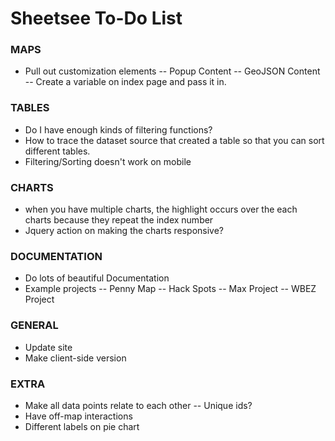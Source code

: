 # Sheetsee To-Do List

### MAPS
- Pull out customization elements
-- Popup Content
-- GeoJSON Content
-- Create a variable on index page and pass it in. 

### TABLES
- Do I have enough kinds of filtering functions?
- How to trace the dataset source that created a table so that you can sort different tables.
- Filtering/Sorting doesn't work on mobile

### CHARTS
- when you have multiple charts, the highlight occurs over the each charts because they repeat the index number
- Jquery action on making the charts responsive?

### DOCUMENTATION
- Do lots of beautiful Documentation
- Example projects
-- Penny Map
-- Hack Spots
-- Max Project
-- WBEZ Project

### GENERAL  
- Update site
- Make client-side version

### EXTRA
- Make all data points relate to each other
-- Unique ids?	
- Have off-map interactions
- Different labels on pie chart
